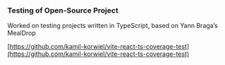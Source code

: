 ### Testing of Open-Source Project
Worked on  testing projects written in TypeScript, based on Yann Braga’s MealDrop 

[https://github.com/kamil-korwiel/vite-react-ts-coverage-test](https://github.com/kamil-korwiel/vite-react-ts-coverage-test)